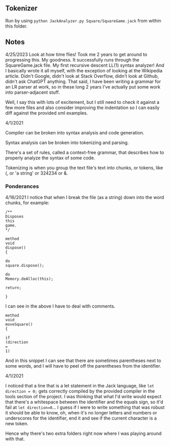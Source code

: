 ## Tokenizer

Run by using `python JackAnalyzer.py Square/SquareGame.jack` from within this folder.

## Notes

4/25/2023
Look at how time flies! Took me 2 years to get around to progressing this. My goodness. 
It successfully runs through the SquareGame.jack file. My first recursive descent LL(1) syntax analyzer! And I basically wrote it all myself, with the exception of looking at the Wikipedia article. Didn't Google, didn't look at Stack Overflow, didn't look at Github, didn't ask ChatGPT anything. That said, I have been writing a grammar for an LR parser at work, so in these long 2 years I've actually put some work into parser-adjacent stuff. 

Well, I say this with lots of excitement, but I still need to check it against a few more files and also consider improving the indentation so I can easily diff against the provided xml examples. 

4/1/2021

Compiler can be broken into syntax analysis and code generation.

Syntax analysis can be broken into tokenizing and parsing.

There's a set of rules, called a context-free grammar, that describes how to properly analyze the syntax of some code.

Tokenizing is when you group the text file's text into chunks, or tokens, like (, or 'a string' or 324234 or &.

### Ponderances

4/16/2021
I notice that when I break the file (as a string) down into the word chunks, for example:

```
/**
Disposes
this
game.
*/

method
void
dispose()
{

do
square.dispose();

do
Memory.deAlloc(this);

return;

}
```

I can see in the above I have to deal with comments.

```
method
void
moveSquare()
{

if
(direction
=
1)
```

And in this snippet I can see that there are sometimes parentheses next to some words, and I will have to peel off the parentheses from the identifier.

4/1/2021

I noticed that a line that is a let statement in the Jack language, like `let direction = 0;` gets correctly compiled by the provided compiler in the tools section of the project. I was thinking that what I'd write would expect that there's a whitespace between the identifier and the equals sign, so it'd fail at `let direction=0`... I guess if I were to write something that was robust it should be able to know, oh, when it's no longer letters and numbers or underscores for the identifier, end it and see if the current character is a new token.

Hence why there's two extra folders right now where I was playing around with that.
